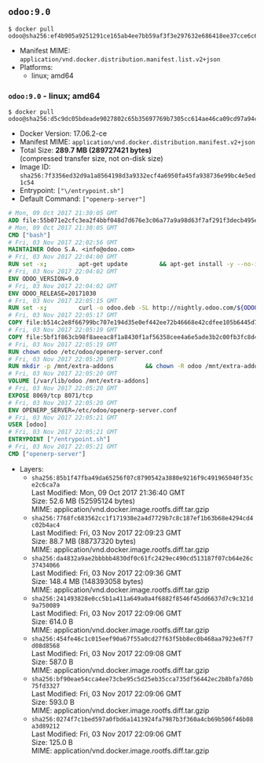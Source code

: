 ## `odoo:9.0`

```console
$ docker pull odoo@sha256:ef4b905a9251291ce165ab4ee7bb59af3f3e297632e686418ee37cce6c656042
```

-	Manifest MIME: `application/vnd.docker.distribution.manifest.list.v2+json`
-	Platforms:
	-	linux; amd64

### `odoo:9.0` - linux; amd64

```console
$ docker pull odoo@sha256:d5c9dc05bdeade9027802c65b35697769b7305cc614ae46ca09cd97a94cd43e6
```

-	Docker Version: 17.06.2-ce
-	Manifest MIME: `application/vnd.docker.distribution.manifest.v2+json`
-	Total Size: **289.7 MB (289727421 bytes)**  
	(compressed transfer size, not on-disk size)
-	Image ID: `sha256:7f3356ed32d9a1a8564198d3a9332ecf4a6950fa45fa938736e99bc4e5ed1c54`
-	Entrypoint: `["\/entrypoint.sh"]`
-	Default Command: `["openerp-server"]`

```dockerfile
# Mon, 09 Oct 2017 21:30:05 GMT
ADD file:55b071e2cfc3ea2f4bbf048d7d676e3c06a77a9a98d63f7af291f3decb495ec8 in / 
# Mon, 09 Oct 2017 21:30:05 GMT
CMD ["bash"]
# Fri, 03 Nov 2017 22:02:56 GMT
MAINTAINER Odoo S.A. <info@odoo.com>
# Fri, 03 Nov 2017 22:04:00 GMT
RUN set -x;         apt-get update         && apt-get install -y --no-install-recommends             ca-certificates             curl             node-less             python-gevent             python-pip             python-renderpm             python-support             python-watchdog         && curl -o wkhtmltox.deb -SL http://nightly.odoo.com/extra/wkhtmltox-0.12.1.2_linux-jessie-amd64.deb         && echo '40e8b906de658a2221b15e4e8cd82565a47d7ee8 wkhtmltox.deb' | sha1sum -c -         && dpkg --force-depends -i wkhtmltox.deb         && apt-get -y install -f --no-install-recommends         && apt-get purge -y --auto-remove -o APT::AutoRemove::RecommendsImportant=false -o APT::AutoRemove::SuggestsImportant=false npm         && rm -rf /var/lib/apt/lists/* wkhtmltox.deb         && pip install psycogreen==1.0
# Fri, 03 Nov 2017 22:04:02 GMT
ENV ODOO_VERSION=9.0
# Fri, 03 Nov 2017 22:04:02 GMT
ENV ODOO_RELEASE=20171030
# Fri, 03 Nov 2017 22:05:15 GMT
RUN set -x;         curl -o odoo.deb -SL http://nightly.odoo.com/${ODOO_VERSION}/nightly/deb/odoo_${ODOO_VERSION}c.${ODOO_RELEASE}_all.deb         && echo '5062e9422ca76f89eaf3edff49e496ca916fcca5 odoo.deb' | sha1sum -c -         && dpkg --force-depends -i odoo.deb         && apt-get update         && apt-get -y install -f --no-install-recommends         && rm -rf /var/lib/apt/lists/* odoo.deb
# Fri, 03 Nov 2017 22:05:17 GMT
COPY file:b514c2e8f66799bc707e194d35e0ef442ee72b46668e42cdfee105b6445d7eb0 in / 
# Fri, 03 Nov 2017 22:05:19 GMT
COPY file:5bf1f863cb98f8aeeac8f1a8430f1af56358cee4a6e5ade3b2c00fb3fc8d4162 in /etc/odoo/ 
# Fri, 03 Nov 2017 22:05:19 GMT
RUN chown odoo /etc/odoo/openerp-server.conf
# Fri, 03 Nov 2017 22:05:20 GMT
RUN mkdir -p /mnt/extra-addons         && chown -R odoo /mnt/extra-addons
# Fri, 03 Nov 2017 22:05:20 GMT
VOLUME [/var/lib/odoo /mnt/extra-addons]
# Fri, 03 Nov 2017 22:05:20 GMT
EXPOSE 8069/tcp 8071/tcp
# Fri, 03 Nov 2017 22:05:20 GMT
ENV OPENERP_SERVER=/etc/odoo/openerp-server.conf
# Fri, 03 Nov 2017 22:05:21 GMT
USER [odoo]
# Fri, 03 Nov 2017 22:05:21 GMT
ENTRYPOINT ["/entrypoint.sh"]
# Fri, 03 Nov 2017 22:05:21 GMT
CMD ["openerp-server"]
```

-	Layers:
	-	`sha256:85b1f47fba49da65256f07c8790542a3880e9216f9c491965040f35ce2c6ca7a`  
		Last Modified: Mon, 09 Oct 2017 21:36:40 GMT  
		Size: 52.6 MB (52595124 bytes)  
		MIME: application/vnd.docker.image.rootfs.diff.tar.gzip
	-	`sha256:7768fc683562cc1f171938e2a4d7729b7c8c187ef1b63b68e4294cd4c02b4ac4`  
		Last Modified: Fri, 03 Nov 2017 22:09:23 GMT  
		Size: 88.7 MB (88737320 bytes)  
		MIME: application/vnd.docker.image.rootfs.diff.tar.gzip
	-	`sha256:da4832a9ae2bbbbb4830df0c61fc2429ec490cd513187f07cb64e26c37434066`  
		Last Modified: Fri, 03 Nov 2017 22:09:36 GMT  
		Size: 148.4 MB (148393058 bytes)  
		MIME: application/vnd.docker.image.rootfs.diff.tar.gzip
	-	`sha256:241493828e0cc5b1a411a649a0a4f6882f8546f45dd6637d7c9c321d9a750089`  
		Last Modified: Fri, 03 Nov 2017 22:09:06 GMT  
		Size: 614.0 B  
		MIME: application/vnd.docker.image.rootfs.diff.tar.gzip
	-	`sha256:454fe46c1c015eef90a67f55a0cd27f63f5bb8ec0b468aa7923e67f7d08d8568`  
		Last Modified: Fri, 03 Nov 2017 22:09:08 GMT  
		Size: 587.0 B  
		MIME: application/vnd.docker.image.rootfs.diff.tar.gzip
	-	`sha256:bf90eae54cca4ee73cbe95c5d25eb35cca735df56442ec2b8bfa7d6b75fd3327`  
		Last Modified: Fri, 03 Nov 2017 22:09:06 GMT  
		Size: 593.0 B  
		MIME: application/vnd.docker.image.rootfs.diff.tar.gzip
	-	`sha256:0274f7c1bed597a0fbd6a1413924fa7987b3f360a4cb69b506f46b08a3d89212`  
		Last Modified: Fri, 03 Nov 2017 22:09:06 GMT  
		Size: 125.0 B  
		MIME: application/vnd.docker.image.rootfs.diff.tar.gzip
